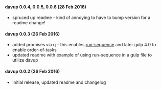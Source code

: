 #### davup 0.0.4, 0.0.5, 0.0.6 (28 Feb 2016)
* spruced up readme - kind of annoying to have to bump version for a readme change!

#### davup 0.0.3 (26 Feb 2016)
* added promises via q - this enables [run-sequence](https://github.com/OverZealous/run-sequence) and later gulp 4.0 to enable order-of-tasks
* updated readme with example of using run-sequence in a gulp file to utilize davup

#### davup 0.0.2 (26 Feb 2016)
* Initial release, updated readme and changelog
